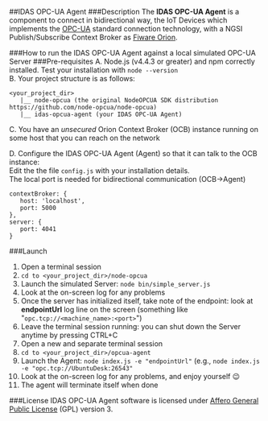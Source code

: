 ##IDAS OPC-UA Agent
###Description
The **IDAS OPC-UA Agent** is a component to connect in bidirectional way, the IoT Devices which implements the [OPC-UA](https://opcfoundation.org/about/opc-technologies/opc-ua/) standard connection technology, with a NGSI Publish/Subscribe Context Broker as [Fiware Orion](http://catalogue.fiware.org/enablers/publishsubscribe-context-broker-orion-context-broker).

###How to run the IDAS OPC-UA Agent against a local simulated OPC-UA Server
###Pre-requisites
A. Node.js (v4.4.3 or greater) and npm correctly installed. Test your installation with ```node --version```<br/>
B. Your project structure is as follows: <br/>
```
<your_project_dir>
   |__ node-opcua (the original NodeOPCUA SDK distribution https://github.com/node-opcua/node-opcua)
   |__ idas-opcua-agent (your IDAS OPC-UA Agent)
```

C. You have an _unsecured_ Orion Context Broker (OCB) instance running on some host that you can reach on the network<br/>

D. Configure the IDAS OPC-UA Agent (Agent) so that it can talk to the OCB instance:<br/>
Edit the the file ```config.js``` with your installation details.<br/>
The local port is needed for bidirectional communication (OCB->Agent)<br/>
 ```
contextBroker: {
    host: 'localhost', 
    port: 5000
},
server: {
    port: 4041
}
```
###Launch
1. Open a terminal session
2. ```cd to <your_project_dir>/node-opcua```
3. Launch the simulated Server: ```node bin/simple_server.js```
4. Look at the on-screen log for any problems 
5. Once the server has initialized itself, take note of the endpoint: look at **endpointUrl** log line on the screen (something like "```opc.tcp://<machine_name>:<port>```")
6. Leave the terminal session running: you can shut down the Server anytime by pressing CTRL+C
7. Open a new and separate terminal session
8. ```cd to <your_project_dir>/opcua-agent```
9. Launch the Agent: ```node index.js -e "endpointUrl"``` (e.g., ```node index.js -e "opc.tcp://UbuntuDesk:26543"```
10. Look at the on-screen log for any problems, and enjoy yourself :wink:
11. The agent will terminate itself when done

###License
IDAS OPC-UA Agent software is licensed under [Affero General Public License](http://www.gnu.org/licenses/agpl-3.0.html) (GPL) version 3.
